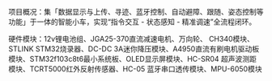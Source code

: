 项目概况：集「数据显示与上传、寻迹、蓝牙控制、自动避障、跟随、姿态控制等功能」于一体的智能小车，实现“指令交互 - 状态感知 - 精准调速”全流程闭环。

硬件模块：12v锂电池组、JGA25-370直流减速电机、万向轮、 CH340模块、STLINK STM32烧录器、DC-DC 3A迷你降压模块、A4950直流有刷电机驱动板模块、STM32f103c8t6最小系统板、OLED显示屏模块、HC-SR04 超声波测距模块、TCRT5000红外反射传感器、HC-05 蓝牙串口透传模块、MPU-6050模块 
